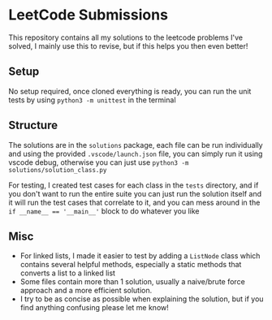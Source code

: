 # LeetCode Submissions
This repository contains all my solutions to the leetcode problems I've solved, I mainly use this to revise, but if this helps you then even better!

## Setup
No setup required, once cloned everything is ready, you can run the unit tests by using `python3 -m unittest` in the terminal

## Structure
The solutions are in the `solutions` package, each file can be run individually and using the provided `.vscode/launch.json` file, you can
simply run it using vscode debug, otherwise you can just use `python3 -m solutions/solution_class.py`

For testing, I created test cases for each class in the `tests` directory, and if you don't want to run the entire suite you can just run the
solution itself and it will run the test cases that correlate to it, and you can mess around in the `if __name__ == '__main__'` block to do whatever you like

## Misc
- For linked lists, I made it easier to test by adding a `ListNode` class which contains several helpful methods, especially a static methods that converts a list to a linked list
- Some files contain more than 1 solution, usually a naive/brute force approach and a more efficient solution.
- I try to be as concise as possible when explaining the solution, but if you find anything confusing please let me know!